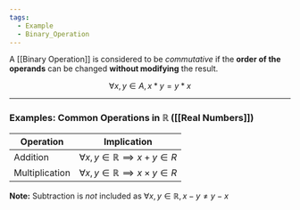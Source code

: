 ```yaml
---
tags:
  - Example
  - Binary_Operation
---
```

A [[Binary Operation]] is considered to be _commutative_ if the **order of the operands** can be changed **without modifying** the result.

$$\forall x, y \in A, x * y = y * x$$

---
### Examples: Common Operations in $\mathbb R$ ([[Real Numbers]])

| Operation      | Implication                                            |
| -------------- | ------------------------------------------------------ |
| Addition       | $\forall x, y \in \mathbb R \implies x + y \in R$      |
| Multiplication | $\forall x, y \in \mathbb R \implies x \times y \in R$ |

**Note:** Subtraction is _not_ included as $\forall x, y \in \mathbb R, x - y \ne y - x$

